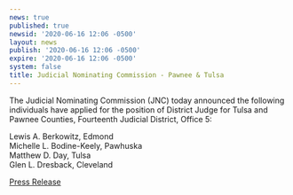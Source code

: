 ```yaml
---
news: true
published: true
newsid: '2020-06-16 12:06 -0500'
layout: news
publish: '2020-06-16 12:06 -0500'
expire: '2020-06-16 12:06 -0500'
system: false
title: Judicial Nominating Commission - Pawnee & Tulsa
---
```

The Judicial Nominating Commission (JNC) today announced the following individuals have applied for the position of District Judge for Tulsa and Pawnee Counties, Fourteenth Judicial District, Office 5:

Lewis A. Berkowitz, Edmond  
Michelle L. Bodine-Keely, Pawhuska  
Matthew D. Day, Tulsa  
Glen L. Dresback, Cleveland  

[Press Release](http://www.oscn.net/images/news/jnc-press-release-pawnee-tulsa-counties-20200616.pdf)